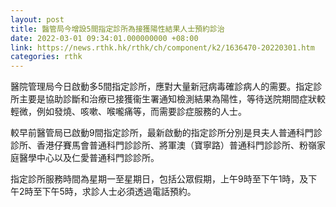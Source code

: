 ```yaml
---
layout: post
title: 醫管局今增設5間指定診所為接獲陽性結果人士預約診治
date: 2022-03-01 09:34:01.000000000 +08:00
link: https://news.rthk.hk/rthk/ch/component/k2/1636470-20220301.htm
categories: rthk
---
```


醫院管理局今日啟動多5間指定診所，應對大量新冠病毒確診病人的需要。指定診所主要是協助診斷和治療已接獲衞生署通知檢測結果為陽性，等待送院期間症狀較輕微，例如發燒、咳嗽、喉嚨痛等，而需要診症服務的人士。

較早前醫管局已啟動9間指定診所，最新啟動的指定診所分別是貝夫人普通科門診診所、香港仔賽馬會普通科門診診所、將軍澳（寶寧路）普通科門診診所、粉嶺家庭醫學中心以及仁愛普通科門診診所。

指定診所服務時間為星期一至星期日，包括公眾假期，上午9時至下午1時，及下午2時至下午5時，求診人士必須透過電話預約。
